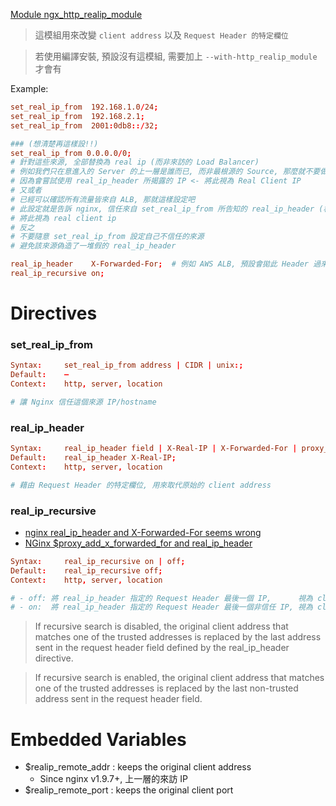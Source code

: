 [Module ngx_http_realip_module](http://nginx.org/en/docs/http/ngx_http_realip_module.html)

> 這模組用來改變 `client address` 以及 `Request Header 的特定欄位`

> 若使用編譯安裝, 預設沒有這模組, 需要加上 `--with-http_realip_module` 才會有

Example:

```conf
set_real_ip_from  192.168.1.0/24;
set_real_ip_from  192.168.2.1;
set_real_ip_from  2001:0db8::/32;

### (想清楚再這樣設!!)
set_real_ip_from 0.0.0.0/0;
# 針對這些來源, 全部替換為 real ip (而非來訪的 Load Balancer)
# 例如我們只在意進入的 Server 的上一層是誰而已, 而非最根源的 Source, 那麼就不要做 set_real_ip_from
# 因為會嘗試使用 real_ip_header 所揭露的 IP <- 將此視為 Real Client IP
# 又或者
# 已經可以確認所有流量皆來自 ALB, 那就這樣設定吧
# 此設定就是告訴 nginx, 信任來自 set_real_ip_from 所告知的 real_ip_header (相信這一定是真的)
# 將此視為 real client ip
# 反之
# 不要隨意 set_real_ip_from 設定自己不信任的來源
# 避免該來源偽造了一堆假的 real_ip_header

real_ip_header    X-Forwarded-For;  # 例如 AWS ALB, 預設會拋此 Header 過來
real_ip_recursive on;
```


# Directives

### set_real_ip_from

```conf
Syntax:	    set_real_ip_from address | CIDR | unix:;
Default:	—
Context:	http, server, location

# 讓 Nginx 信任這個來源 IP/hostname
```


### real_ip_header

```conf
Syntax:	    real_ip_header field | X-Real-IP | X-Forwarded-For | proxy_protocol;
Default:	real_ip_header X-Real-IP;
Context:	http, server, location

# 藉由 Request Header 的特定欄位, 用來取代原始的 client address
```


### real_ip_recursive

- [nginx real_ip_header and X-Forwarded-For seems wrong](https://serverfault.com/questions/314574/nginx-real-ip-header-and-x-forwarded-for-seems-wrong)
- [NGinx $proxy_add_x_forwarded_for and real_ip_header](https://stackoverflow.com/questions/29279084/nginx-proxy-add-x-forwarded-for-and-real-ip-header/47575872#47575872)

```conf
Syntax:	    real_ip_recursive on | off;
Default:	real_ip_recursive off;
Context:	http, server, location

# - off: 將 real_ip_header 指定的 Request Header 最後一個 IP,      視為 client IP
# - on:  將 real_ip_header 指定的 Request Header 最後一個非信任 IP, 視為 client IP
```

> If recursive search is disabled, the original client address that matches one of the trusted addresses is replaced by the last address sent in the request header field defined by the real_ip_header directive.

> If recursive search is enabled, the original client address that matches one of the trusted addresses is replaced by the last non-trusted address sent in the request header field.


# Embedded Variables

- $realip_remote_addr : keeps the original client address
    - Since nginx v1.9.7+, 上一層的來訪 IP
- $realip_remote_port : keeps the original client port
